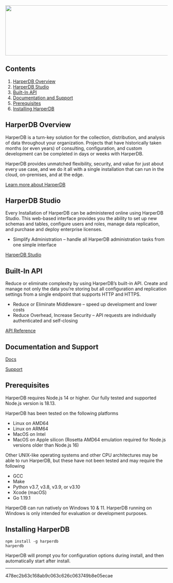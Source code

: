 <img src="https://hdb-marketing.s3.amazonaws.com/GRYHORIZ_HDB_Drk_Gry.png" width="692" height="156">

## Contents
1. [HarperDB Overview](#harperdb-overview)
2. [HarperDB Studio](#harperdb-studio)
3. [Built-In API](#built-in-api)
4. [Documentation and Support](#documentation-and-support)
5. [Prerequisites](#prerequisites)
6. [Installing HarperDB](#installing-harperdb)

## HarperDB Overview
HarperDB is a turn-key solution for the collection, distribution, and analysis of data throughout your organization. Projects that have historically taken months (or even years) of consulting, configuration, and custom development can be completed in days or weeks with HarperDB.

HarperDB provides unmatched flexibility, security, and value for just about every use case, and we do it all with a single installation that can run in the cloud, on-premises, and at the edge.

[Learn more about HarperDB](https://harperdb.io/?utm_source=repo&utm_medium=npm)

## HarperDB Studio
Every Installation of HarperDB can be administered online using HarperDB Studio. This web-based interface provides you the ability to set up new schemas and tables, configure users and roles, manage data replication, and purchase and deploy enterprise licenses.
- Simplify Administration – handle all HarperDB administration tasks from one simple interface

[HarperDB Studio](https://studio.harperdb.io/sign-up)

## Built-In API
Reduce or eliminate complexity by using HarperDB’s built-in API. Create and manage not only the data you’re storing but all configuration and replication settings from a single endpoint that supports HTTP and HTTPS.
- Reduce or Eliminate Middleware – speed up development and lower costs
- Reduce Overhead, Increase Security – API requests are individually authenticated and self-closing

[API Reference](https://api.harperdb.io/)
## Documentation and Support
[Docs](https://docs.harperdb.io/)

[Support](https://harperdb.io/docs/support/)

## Prerequisites
HarperDB requires Node.js 14 or higher. Our fully tested and supported Node.js version is 18.13.

HarperDB has been tested on the following platforms
- Linux on AMD64
- Linux on ARM64
- MacOS on Intel
- MacOS on Apple silicon (Rosetta AMD64 emulation required for Node.js versions older than Node.js 16)

Other UNIX-like operating systems and other CPU architectures may be able to run HarperDB, but these have not been tested and may require the following
- GCC
- Make
- Python v3.7, v3.8, v3.9, or v3.10
- Xcode (macOS)
- Go 1.19.1

HarperDB can run natively on Windows 10 & 11. HarperDB running on Windows is only intended for evaluation or development purposes.

## Installing HarperDB
```
npm install -g harperdb
harperdb
```
HarperDB will prompt you for configuration options during install, and then automatically start after install.

***

478ec2b63c168ab9c063c626c063749b8e05ecae
